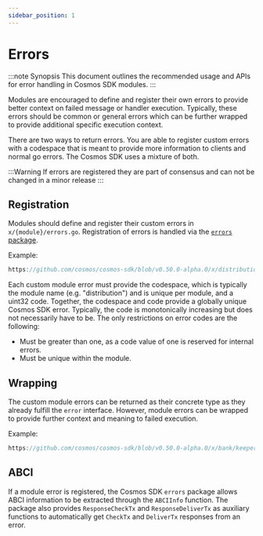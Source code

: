 ```yaml
---
sidebar_position: 1
---
```


# Errors

:::note Synopsis
This document outlines the recommended usage and APIs for error handling in Cosmos SDK modules.
:::

Modules are encouraged to define and register their own errors to provide better
context on failed message or handler execution. Typically, these errors should be
common or general errors which can be further wrapped to provide additional specific execution context.

There are two ways to return errors. You are able to register custom errors with a codespace that is meant to provide more information to clients and normal go errors. The Cosmos SDK uses a mixture of both. 

:::Warning
If errors are registered they are part of consensus and can not be changed in a minor release
:::

## Registration

Modules should define and register their custom errors in `x/{module}/errors.go`.
Registration of errors is handled via the [`errors` package](https://github.com/cosmos/cosmos-sdk/blob/main/errors/errors.go).

Example:

```go reference
https://github.com/cosmos/cosmos-sdk/blob/v0.50.0-alpha.0/x/distribution/types/errors.go
```

Each custom module error must provide the codespace, which is typically the module name
(e.g. "distribution") and is unique per module, and a uint32 code. Together, the codespace and code
provide a globally unique Cosmos SDK error. Typically, the code is monotonically increasing but does not
necessarily have to be. The only restrictions on error codes are the following:

* Must be greater than one, as a code value of one is reserved for internal errors.
* Must be unique within the module.

## Wrapping

The custom module errors can be returned as their concrete type as they already fulfill the `error`
interface. However, module errors can be wrapped to provide further context and meaning to failed execution.

Example:

```go reference
https://github.com/cosmos/cosmos-sdk/blob/v0.50.0-alpha.0/x/bank/keeper/keeper.go#L141-L182
```

## ABCI

If a module error is registered, the Cosmos SDK `errors` package allows ABCI information to be extracted
through the `ABCIInfo` function. The package also provides `ResponseCheckTx` and `ResponseDeliverTx` as
auxiliary functions to automatically get `CheckTx` and `DeliverTx` responses from an error.

